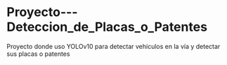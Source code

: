 # Proyecto---Deteccion_de_Placas_o_Patentes
Proyecto donde uso YOLOv10 para detectar vehículos en la vía y detectar sus placas o patentes 

